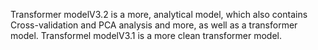 Transformer modelV3.2 is a more, analytical model, which also contains Cross-validation and PCA analysis and more, as well as a transformer model.
Transformel modelV3.1 is a more clean transformer model.
